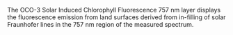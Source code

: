The OCO-3 Solar Induced Chlorophyll Fluorescence 757 nm layer displays the fluorescence emission from land surfaces derived from in-filling of solar Fraunhofer lines in the 757 nm region of the measured spectrum.